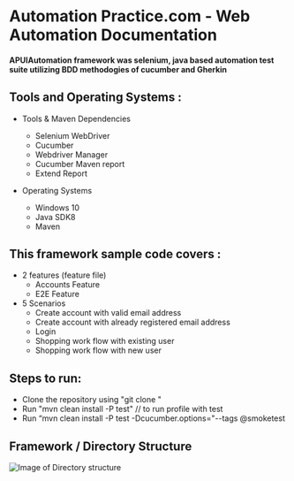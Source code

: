 #  Automation Practice.com  -  Web Automation Documentation  #
#### APUIAutomation framework was selenium, java based automation test suite utilizing BDD methodogies of cucumber and Gherkin ####


   ## Tools and Operating Systems : ##
   
* Tools & Maven Dependencies
  - Selenium WebDriver
  - Cucumber
  - Webdriver Manager
  - Cucumber Maven report 
  - Extend Report
  
* Operating Systems 
  - Windows 10
  - Java SDK8
  - Maven 

 ##  This framework sample code covers : ##
 
* 2 features (feature file)
   - Accounts Feature
   - E2E Feature
* 5 Scenarios
   - Create account with valid email address 
   - Create account with already registered email address
   - Login
   - Shopping work flow with existing user
   - Shopping work flow with new user

## Steps to run: ##
*	Clone the repository using "git clone "
*	Run "mvn clean install -P test" // to run profile with test
*	Run “mvn clean install -P test -Dcucumber.options="--tags @smoketest 

## Framework / Directory Structure ##
![Image of Directory structure](https://github.com/padma-neni/apUIAutomation/blob/master/images/DirectoryStructure.PNG)



   
